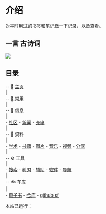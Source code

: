 # 介绍

对平时用过的书签和笔记做一下记录，以备查看。

<!-- (考虑到`学习`模块属于文档类，故迁移到`notion`中.) -->

<!-- 现在主要使用 Notion，故这里只做基本维护。（2021.3.30） -->

## 一言 古诗词

<div
    align=left>
    <img
    src="https://v1.jinrishici.com/all.svg?font-size=20&spacing=4"

<!-- ![今日诗词](https://v2.jinrishici.com/one.svg) -->

<!-- <img alt="今日诗词" src="https://v2.jinrishici.com/one.svg?font-size=24&spacing=4" style="max-width:100%; display: block; margin: 0 auto;"> -->

## 目录

-- 📑 [主页](/)  
|  
-- [🚩 常用](/site.md)  
|  
-- 📃 信息  
|  
    - [社区](信息/community.md)
    - [新闻](/信息/新闻.md)
    - [充电](信息/充电.md)  
|  
-- 📁 资料  
|  
    - [学术](/zy/xs.md)
    - [书籍](/zy/books.md)
    - [图片](/zy/图片.md)
    - [音乐](/zy/音乐.md)
    - [视频](/zy/视频.md)
    - [分享](/zy/share.md)  
|  
-- ⚙️ 工具  
|  
    - [搜索](tools/s&d.md)
    - [利刃](tools/利刃.md)
    - [辅助](tools/辅助.md)
    - [软件](tools/软件.md)
    - [导航](tools/导航.md)  
|  
-- 🚲️ 车库  
|  
    - [电子书](/车库/电子书.md)
    - [仓库](/车库/仓库.md)
    - [github sf](/车库/gifs.md)

<span
    id="time">本站已运行：
    <span
    id="span_dt_dt"
    >
</span>

<!-- 启动

cd docs && python -m http.server 3000

127.0.0.1:3000

图标

https://fonts.google.com/icons?selected=Material+Icons&icon.platform=web

-->